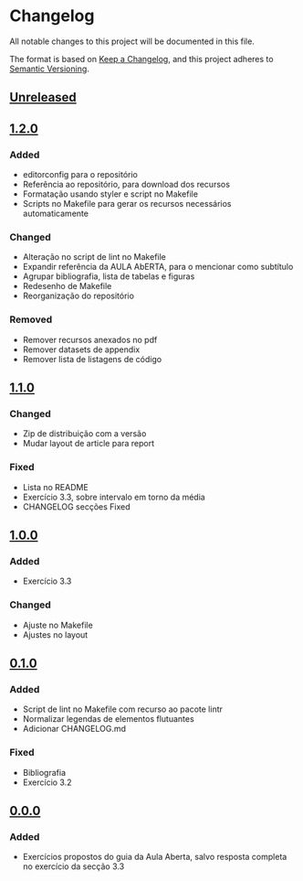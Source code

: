 # Changelog

All notable changes to this project will be documented in this file.

The format is based on [Keep a Changelog](https://keepachangelog.com/en/1.0.0/),
and this project adheres to [Semantic Versioning](https://semver.org/spec/v2.0.0.html).

## [Unreleased]

## [1.2.0]

### Added
- editorconfig para o repositório
- Referência ao repositório, para download dos recursos
- Formatação usando styler e script no Makefile
- Scripts no Makefile para gerar os recursos necessários automaticamente

### Changed
- Alteração no script de lint no Makefile
- Expandir referência da AULA AbERTA, para o mencionar como subtítulo
- Agrupar bibliografia, lista de tabelas e figuras
- Redesenho de Makefile
- Reorganização do repositório

### Removed
- Remover recursos anexados no pdf
- Remover datasets de appendix
- Remover lista de listagens de código


## [1.1.0]
### Changed
- Zip de distribuição com a versão
- Mudar layout de article para report

### Fixed
- Lista no README
- Exercício 3.3, sobre intervalo em torno da média
- CHANGELOG secções Fixed

## [1.0.0]

### Added
- Exercício 3.3

### Changed
- Ajuste no Makefile
- Ajustes no layout

## [0.1.0]

### Added
- Script de lint no Makefile com recurso ao pacote lintr
- Normalizar legendas de elementos flutuantes
- Adicionar CHANGELOG.md

### Fixed
- Bibliografia
- Exercício 3.2


## [0.0.0]

### Added

- Exercícios propostos do guia da Aula Aberta, salvo resposta completa no
  exercício da secção 3.3

[unreleased]: https://github.com/cpmachado/a2edR/compare/v1.2.0...HEAD
[1.2.0]: https://github.com/cpmachado/a2edR/releases/tag/v1.2.0
[1.1.0]: https://github.com/cpmachado/a2edR/releases/tag/v1.1.0
[1.0.0]: https://github.com/cpmachado/a2edR/releases/tag/v1.0.0
[0.1.0]: https://github.com/cpmachado/a2edR/releases/tag/v0.1.0
[0.0.0]: https://github.com/cpmachado/a2edR/releases/tag/v0.0.0
